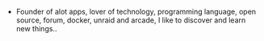 - Founder of alot apps, lover of technology, programming language, open source, forum, docker, unraid and arcade, I like to discover and learn new things..
  <br>











































































































































































































































































































































































































































































































































































































































































































































































































































